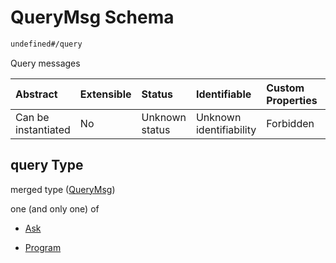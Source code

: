 # QueryMsg Schema

```txt
undefined#/query
```

Query messages

| Abstract            | Extensible | Status         | Identifiable            | Custom Properties | Additional Properties | Access Restrictions | Defined In                                                             |
| :------------------ | :--------- | :------------- | :---------------------- | :---------------- | :-------------------- | :------------------ | :--------------------------------------------------------------------- |
| Can be instantiated | No         | Unknown status | Unknown identifiability | Forbidden         | Allowed               | none                | [cw-law-stone.json\*](schema/cw-law-stone.json "open original schema") |

## query Type

merged type ([QueryMsg](cw-law-stone-querymsg.md))

one (and only one) of

*   [Ask](cw-law-stone-querymsg-oneof-ask.md "check type definition")

*   [Program](cw-law-stone-querymsg-oneof-program.md "check type definition")
